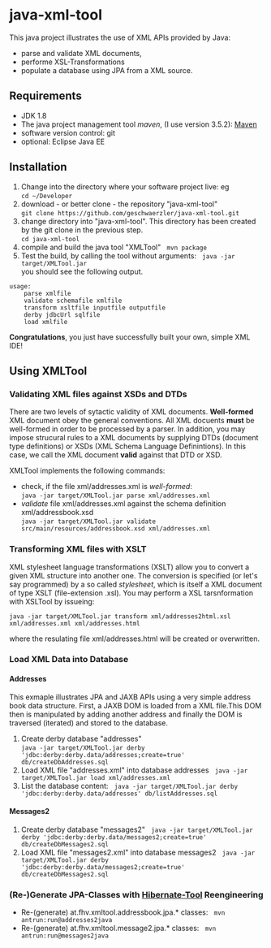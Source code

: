 # java-xml-tool
This java project illustrates the use of XML APIs provided by Java:
* parse and validate XML documents,
* performe XSL-Transformations
* populate a database using JPA from a XML source.

## Requirements
* JDK 1.8
* The java project management tool _maven_, (I use version 3.5.2): [Maven](https://maven.apache.org/)
* software version control: git
* optional: Eclipse Java EE

## Installation
1. Change into the directory where your software project live: eg  
`cd ~/Developer`
1. download - or better clone - the repository "java-xml-tool"  
`git clone https://github.com/geschwaerzler/java-xml-tool.git`
1. change directory into "java-xml-tool". This directory has been created by the git clone in the previous step.  
`cd java-xml-tool`
1. compile and build the java tool "XMLTool"  
`mvn package`
1. Test the build, by calling the tool without arguments:  
`java -jar target/XMLTool.jar`  
you should see the following output.


```  
usage:  
	parse xmlfile  
	validate schemafile xmlfile  
	transform xsltfile inputfile outputfile  
	derby jdbcUrl sqlfile  
	load xmlfile  
```

**Congratulations**, you just have successfully built your own, simple XML IDE!

## Using XMLTool

### Validating XML files against XSDs and DTDs
There are two levels of sytactic validity of XML documents. **Well-formed** XML document obey the general conventions. All XML docuents **must** be well-formed in order to be processed by a parser. In addition, you may impose strucural rules to a XML documents by supplying DTDs (document type definitions) or XSDs (XML Schema Language Definintions). In this case, we call the XML document **valid** against that DTD or XSD. 

XMLTool implements the following commands:
* check, if the file xml/addresses.xml is *well-formed*:  
`java -jar target/XMLTool.jar parse xml/addresses.xml`
* *validate* file xml/addresses.xml against the schema definition xml/addressbook.xsd  
`java -jar target/XMLTool.jar validate src/main/resources/addressbook.xsd xml/addresses.xml`

### Transforming XML files with XSLT
XML stylesheet language transformations (XSLT) allow you to convert a given XML structure into another one. The conversion is specified (or let's say programmed) by a so called *stylesheet*, which is itself a XML document of type XSLT (file-extension .xsl). You may perform a XSL tarsnformation with XSLTool by issueing:

`java -jar target/XMLTool.jar transform xml/addresses2html.xsl xml/addresses.xml xml/addresses.html`

where the resulating file xml/addresses.html will be created or overwritten.

### Load XML Data into Database

#### Addresses
This exmaple illustrates JPA and JAXB APIs using a very simple address book data structure. First, a JAXB DOM is loaded from a XML file.This DOM then is manipulated by adding another address and finally the DOM is traversed (iterated) and stored to the database.

1. Create derby database "addresses"  
`java -jar target/XMLTool.jar derby 'jdbc:derby:derby.data/addresses;create=true' db/createDbAddresses.sql`
1. Load XML file "addresses.xml" into database addresses  
`java -jar target/XMLTool.jar load xml/addresses.xml`
1. List the database content:  
`java -jar target/XMLTool.jar derby 'jdbc:derby:derby.data/addresses' db/listAddresses.sql`

#### Messages2
1. Create derby database "messages2"  
`java -jar target/XMLTool.jar derby 'jdbc:derby:derby.data/messages2;create=true' db/createDbMessages2.sql`
1. Load XML file "messages2.xml" into database messages2  
`java -jar target/XMLTool.jar derby 'jdbc:derby:derby.data/messages2;create=true' db/createDbMessages2.sql`

### (Re-)Generate JPA-Classes with [Hibernate-Tool](http://hibernate.org/tools/) Reengineering

* Re-(generate) at.fhv.xmltool.addressbook.jpa.* classes:  
`mvn antrun:run@addresses2java`
* Re-(generate) at.fhv.xmltool.message2.jpa.* classes:  
`mvn antrun:run@messages2java`
